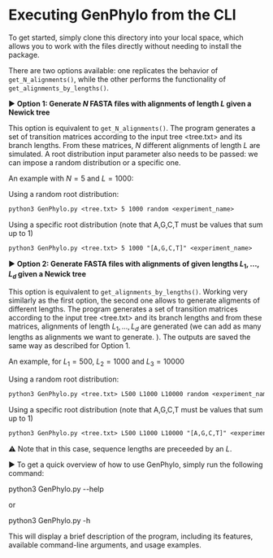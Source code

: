 # Executing GenPhylo from the CLI

To get started, simply clone this directory into your local space, which allows you to work with the files directly without needing to install the package.

There are two options available: one replicates the behavior of `get_N_alignments()`, while the other performs the functionality of `get_alignments_by_lengths()`.

▶️ **Option 1: Generate $N$ FASTA files with alignments of length $L$ given a Newick tree**

This option is equivalent to `get_N_alignments()`. The program generates a set of transition matrices according to the input tree <tree.txt> and its branch lengths. From these matrices, $N$ different alignments of length $L$ are simulated. A root distribution input parameter also needs to be passed: we can impose a random distribution or a specific one. 

An example with $N = 5$ and $L=1000$:

Using a random root distribution:
```diff
python3 GenPhylo.py <tree.txt> 5 1000 random <experiment_name>
```
Using a specific root distribution (note that A,G,C,T must be values that sum up to 1)
```diff
python3 GenPhylo.py <tree.txt> 5 1000 "[A,G,C,T]" <experiment_name>
```

▶️ **Option 2: Generate FASTA files with alignments of given lengths $L_1,...,L_d$ given a Newick tree**

This option is equivalent to `get_alignments_by_lengths()`. Working very similarly as the first option, the second one allows to generate aligments of different lengths. The program generates a set of transition matrices according to the input tree <tree.txt> and its branch lengths and from these matrices, alignments of length  $L_1,...,L_d$ are generated (we can add as many lengths as alignments we want to generate. ). The outputs are saved the same way as described for Option 1.

An example, for $L_1 = 500$, $L_2 = 1000$ and $L_3 = 10000$

Using a random root distribution:
```diff
python3 GenPhylo.py <tree.txt> L500 L1000 L10000 random <experiment_name>
```
Using a specific root distribution (note that A,G,C,T must be values that sum up to 1)
```diff
python3 GenPhylo.py <tree.txt> L500 L1000 L10000 "[A,G,C,T]" <experiment_name>
```
⚠️ Note that in this case, sequence lengths are preceeded by an $L$.

▶️ To get a quick overview of how to use GenPhylo, simply run the following command:

python3 GenPhylo.py --help  

or

python3 GenPhylo.py -h  

This will display a brief description of the program, including its features, available command-line arguments, and usage examples.
